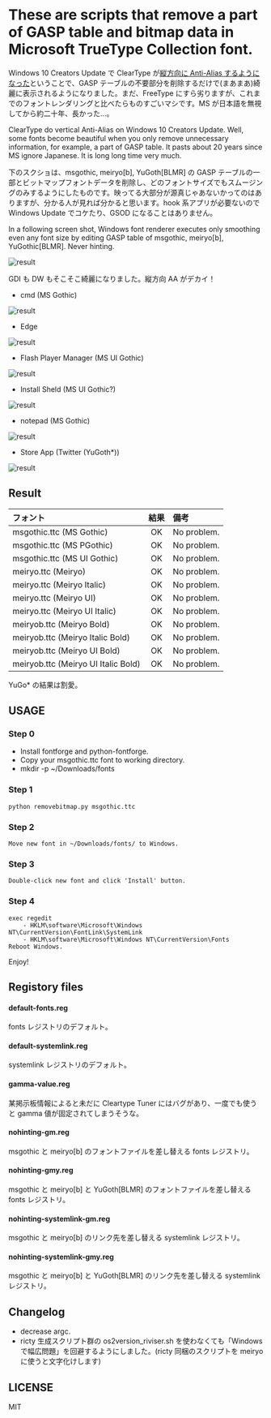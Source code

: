 # These are scripts that remove a part of GASP table and bitmap data in Microsoft TrueType Collection font.

Windows 10 Creators Update で ClearType が[縦方向に Anti-Alias するようになった](http://silight.hatenablog.jp/entry/2017/05/03/144138)ということで、GASP テーブルの不要部分を削除するだけで(まあまあ)綺麗に表示されるようになりました。まだ、FreeType にすら劣りますが、これまでのフォントレンダリングと比べたらものすごいマシです。MS が日本語を無視してから約二十年、長かった...。

ClearType do vertical Anti-Alias on Windows 10 Creators Update. Well, some fonts become beautiful when you only remove unnecessary information, for example, a part of GASP table. It pasts about 20 years since MS ignore Japanese. It is long long time very much.

下のスクショは、msgothic, meiryo[b], YuGoth[BLMR] の GASP テーブルの一部とビットマップフォントデータを削除し、どのフォントサイズでもスムージングのみするようにしたものです。映ってる大部分が源真じゃあないかってのはありますが、分かる人が見れば分かると思います。hook 系アプリが必要ないので Windows Update でコケたり、GSOD になることはありません。

In a following screen shot, Windows font renderer executes only smoothing even any font size by editing GASP table of msgothic, meiryo[b], YuGothic[BLMR]. Never hinting.

![result](./images/msgss.png)

GDI も DW もそこそこ綺麗になりました。縦方向 AA がデカイ！

- cmd (MS Gothic)

![result](./images/cmd-ss.png)

- Edge

![result](./images/edge-ss.png)

- Flash Player Manager (MS UI Gothic)

![result](./images/flashctl-ss.png)

- Install Sheld (MS UI Gothic?)

![result](./images/installer-ss.png)

- notepad (MS Gothic)

![result](./images/notepad-ss.png)

- Store App (Twitter (YuGoth*))

![result](./images/tw-ss.png)


## Result

| フォント                            | 結果 | 備考        |
|:------------------------------------|:----:|:------------|
| msgothic.ttc (MS Gothic)            | OK   | No problem. |
| msgothic.ttc (MS PGothic)           | OK   | No problem. |
| msgothic.ttc (MS UI Gothic)         | OK   | No problem. |
| meiryo.ttc (Meiryo)                 | OK   | No problem. |
| meiryo.ttc (Meiryo Italic)          | OK   | No problem. |
| meiryo.ttc (Meiryo UI)              | OK   | No problem. |
| meiryo.ttc (Meiryo UI Italic)       | OK   | No problem. |
| meiryob.ttc (Meiryo Bold)           | OK   | No problem. |
| meiryob.ttc (Meiryo Italic Bold)    | OK   | No problem. |
| meiryob.ttc (Meiryo UI Bold)        | OK   | No problem. |
| meiryob.ttc (Meiryo UI Italic Bold) | OK   | No problem. |

YuGo* の結果は割愛。


## USAGE

### Step 0

- Install fontforge and python-fontforge.
- Copy your msgothic.ttc font to working directory.
- mkdir -p ~/Downloads/fonts


### Step 1

```
python removebitmap.py msgothic.ttc
```


### Step 2

```
Move new font in ~/Downloads/fonts/ to Windows.
```


### Step 3

```
Double-click new font and click 'Install' button.
```


### Step 4

```
exec regedit
    - HKLM\software\Microsoft\Windows NT\CurrentVersion\FontLink\SystemLink
    - HKLM\software\Microsoft\Windows NT\CurrentVersion\Fonts
Reboot Windows.
```


Enjoy!


## Registory files

#### default-fonts.reg
fonts レジストリのデフォルト。

#### default-systemlink.reg
systemlink レジストリのデフォルト。

#### gamma-value.reg
某掲示板情報によると未だに Cleartype Tuner にはバグがあり、一度でも使うと gamma 値が固定されてしまうそうな。

#### nohinting-gm.reg
msgothic と meiryo[b] のフォントファイルを差し替える fonts レジストリ。

#### nohinting-gmy.reg
msgothic と meiryo[b] と YuGoth[BLMR] のフォントファイルを差し替える fonts レジストリ。

#### nohinting-systemlink-gm.reg
msgothic と meiryo[b] のリンク先を差し替える systemlink レジストリ。

#### nohinting-systemlink-gmy.reg
msgothic と meiryo[b] と YuGoth[BLMR] のリンク先を差し替える systemlink レジストリ。


## Changelog

- decrease argc.
- ricty 生成スクリプト群の os2version_riviser.sh を使わなくても「Windows で幅広問題」を回避するようにしました。(ricty 同梱のスクリプトを meiryo に使うと文字化けします)


## LICENSE

MIT
